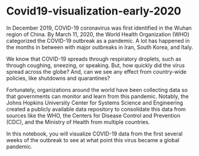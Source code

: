 # Covid19-visualization-early-2020
In December 2019, COVID-19 coronavirus was first identified in the Wuhan region of China. By March 11, 2020, the World Health Organization (WHO) 
categorized the COVID-19 outbreak as a pandemic. 
A lot has happened in the months in between with major outbreaks in Iran, South Korea, and Italy.

We know that COVID-19 spreads through respiratory droplets, such as through coughing, sneezing, or speaking. 
But, how quickly did the virus spread across the globe? And, can we see any effect from country-wide policies, like shutdowns and quarantines?

Fortunately, organizations around the world have been collecting data so that governments can monitor and learn from this pandemic. 
Notably, the Johns Hopkins University Center for Systems Science and Engineering created a publicly available data repository to consolidate this data from sources like the WHO, 
the Centers for Disease Control and Prevention (CDC), and the Ministry of Health from multiple countries.

In this notebook, you will visualize COVID-19 data from the first several weeks of the outbreak to see at what point this virus became a global pandemic.

